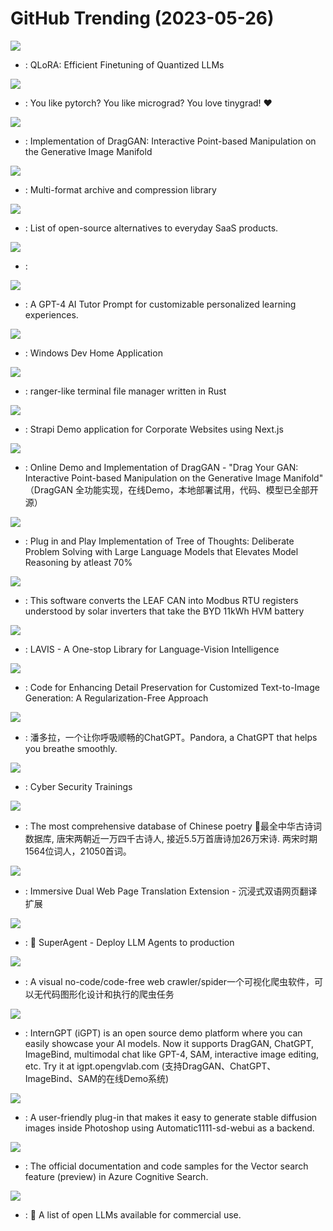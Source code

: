 # GitHub Trending (2023-05-26)

![](https://img.shields.io/badge/Jupyter%20Notebook-New%20948-green?style=flat-square&logo=appveyor)
- [](https://github.comundefined): QLoRA: Efficient Finetuning of Quantized LLMs

![](https://img.shields.io/badge/Python-New%20221-green?style=flat-square&logo=appveyor)
- [](https://github.comundefined): You like pytorch? You like micrograd? You love tinygrad! ❤️

![](https://img.shields.io/badge/Python-New%20329-green?style=flat-square&logo=appveyor)
- [](https://github.comundefined): Implementation of DragGAN: Interactive Point-based Manipulation on the Generative Image Manifold

![](https://img.shields.io/badge/C-New%2062-green?style=flat-square&logo=appveyor)
- [](https://github.comundefined): Multi-format archive and compression library

![](https://img.shields.io/badge/none-New%20247-green?style=flat-square&logo=appveyor)
- [](https://github.comundefined): List of open-source alternatives to everyday SaaS products.

![](https://img.shields.io/badge/none-New%20447-green?style=flat-square&logo=appveyor)
- [](https://github.comundefined): 

![](https://img.shields.io/badge/none-New%20823-green?style=flat-square&logo=appveyor)
- [](https://github.comundefined): A GPT-4 AI Tutor Prompt for customizable personalized learning experiences.

![](https://img.shields.io/badge/C%23-New%20251-green?style=flat-square&logo=appveyor)
- [](https://github.comundefined): Windows Dev Home Application

![](https://img.shields.io/badge/Rust-New%20163-green?style=flat-square&logo=appveyor)
- [](https://github.comundefined): ranger-like terminal file manager written in Rust

![](https://img.shields.io/badge/TypeScript-New%2026-green?style=flat-square&logo=appveyor)
- [](https://github.comundefined): Strapi Demo application for Corporate Websites using Next.js

![](https://img.shields.io/badge/Python-New%201-green?style=flat-square&logo=appveyor)
- [](https://github.comundefined): Online Demo and Implementation of DragGAN - "Drag Your GAN: Interactive Point-based Manipulation on the Generative Image Manifold" （DragGAN 全功能实现，在线Demo，本地部署试用，代码、模型已全部开源）

![](https://img.shields.io/badge/Python-New%20329-green?style=flat-square&logo=appveyor)
- [](https://github.comundefined): Plug in and Play Implementation of Tree of Thoughts: Deliberate Problem Solving with Large Language Models that Elevates Model Reasoning by atleast 70%

![](https://img.shields.io/badge/C%2B%2B-New%2060-green?style=flat-square&logo=appveyor)
- [](https://github.comundefined): This software converts the LEAF CAN into Modbus RTU registers understood by solar inverters that take the BYD 11kWh HVM battery

![](https://img.shields.io/badge/Python-New%2045-green?style=flat-square&logo=appveyor)
- [](https://github.comundefined): LAVIS - A One-stop Library for Language-Vision Intelligence

![](https://img.shields.io/badge/Jupyter%20Notebook-New%2046-green?style=flat-square&logo=appveyor)
- [](https://github.comundefined): Code for Enhancing Detail Preservation for Customized Text-to-Image Generation: A Regularization-Free Approach

![](https://img.shields.io/badge/Python-New%20443-green?style=flat-square&logo=appveyor)
- [](https://github.comundefined): 潘多拉，一个让你呼吸顺畅的ChatGPT。Pandora, a ChatGPT that helps you breathe smoothly.

![](https://img.shields.io/badge/SCSS-New%2011-green?style=flat-square&logo=appveyor)
- [](https://github.comundefined): Cyber Security Trainings

![](https://img.shields.io/badge/JavaScript-New%20428-green?style=flat-square&logo=appveyor)
- [](https://github.comundefined): The most comprehensive database of Chinese poetry 🧶最全中华古诗词数据库, 唐宋两朝近一万四千古诗人, 接近5.5万首唐诗加26万宋诗. 两宋时期1564位词人，21050首词。

![](https://img.shields.io/badge/TypeScript-New%20120-green?style=flat-square&logo=appveyor)
- [](https://github.comundefined): Immersive Dual Web Page Translation Extension - 沉浸式双语网页翻译扩展

![](https://img.shields.io/badge/Python-New%2047-green?style=flat-square&logo=appveyor)
- [](https://github.comundefined): 🥷 SuperAgent - Deploy LLM Agents to production

![](https://img.shields.io/badge/JavaScript-New%20376-green?style=flat-square&logo=appveyor)
- [](https://github.comundefined): A visual no-code/code-free web crawler/spider一个可视化爬虫软件，可以无代码图形化设计和执行的爬虫任务

![](https://img.shields.io/badge/Python-New%20345-green?style=flat-square&logo=appveyor)
- [](https://github.comundefined): InternGPT (iGPT) is an open source demo platform where you can easily showcase your AI models. Now it supports DragGAN, ChatGPT, ImageBind, multimodal chat like GPT-4, SAM, interactive image editing, etc. Try it at igpt.opengvlab.com (支持DragGAN、ChatGPT、ImageBind、SAM的在线Demo系统)

![](https://img.shields.io/badge/JavaScript-New%2036-green?style=flat-square&logo=appveyor)
- [](https://github.comundefined): A user-friendly plug-in that makes it easy to generate stable diffusion images inside Photoshop using Automatic1111-sd-webui as a backend.

![](https://img.shields.io/badge/Jupyter%20Notebook-New%209-green?style=flat-square&logo=appveyor)
- [](https://github.comundefined): The official documentation and code samples for the Vector search feature (preview) in Azure Cognitive Search.

![](https://img.shields.io/badge/none-New%20107-green?style=flat-square&logo=appveyor)
- [](https://github.comundefined): 🤖 A list of open LLMs available for commercial use.

